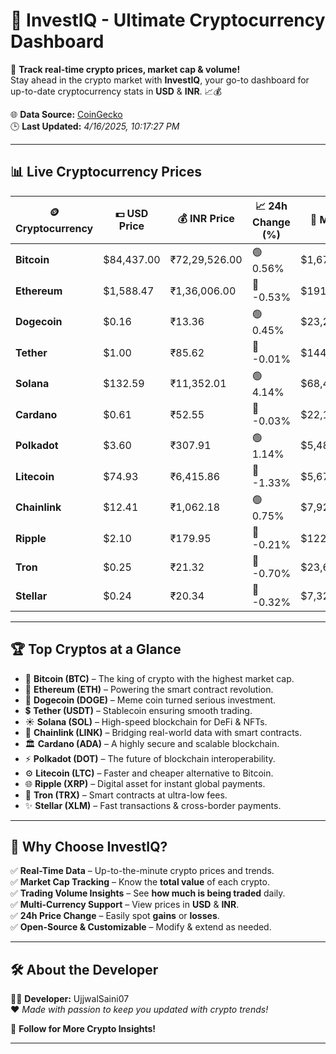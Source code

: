   
# 🚀 **InvestIQ - Ultimate Cryptocurrency Dashboard**  
📢 **Track real-time crypto prices, market cap & volume!**  
Stay ahead in the crypto market with **InvestIQ**, your go-to dashboard for up-to-date cryptocurrency stats in **USD** & **INR**. 📈💰  

🌐 **Data Source:** [CoinGecko](https://www.coingecko.com)  
🕒 **Last Updated:** *4/16/2025, 10:17:27 PM*  

---

## 📊 **Live Cryptocurrency Prices**  

| 🪙 **Cryptocurrency** | 💵 **USD Price** | 💰 **INR Price** | 📈 **24h Change (%)** | 🏦 **Market Cap (USD)** | 🔄 **24h Volume (USD)** |
|----------------------|------------------|------------------|------------------|------------------|------------------|
| **Bitcoin** | $84,437.00 | ₹72,29,526.00 | 🟢 0.56% | $1,676,408,820,542.99 | $27,409,157,965.03 |
| **Ethereum** | $1,588.47 | ₹1,36,006.00 | 🔴 -0.53% | $191,735,129,252.81 | $12,400,600,371.58 |
| **Dogecoin** | $0.16 | ₹13.36 | 🟢 0.45% | $23,230,623,644.30 | $826,463,535.57 |
| **Tether** | $1.00 | ₹85.62 | 🔴 -0.01% | $144,628,197,825.61 | $38,374,748,641.16 |
| **Solana** | $132.59 | ₹11,352.01 | 🟢 4.14% | $68,489,064,603.23 | $5,119,433,155.71 |
| **Cardano** | $0.61 | ₹52.55 | 🔴 -0.03% | $22,119,229,622.54 | $641,976,038.61 |
| **Polkadot** | $3.60 | ₹307.91 | 🟢 1.14% | $5,480,497,461.47 | $143,640,100.72 |
| **Litecoin** | $74.93 | ₹6,415.86 | 🔴 -1.33% | $5,674,288,031.10 | $349,631,497.63 |
| **Chainlink** | $12.41 | ₹1,062.18 | 🟢 0.75% | $7,920,951,658.83 | $357,690,316.44 |
| **Ripple** | $2.10 | ₹179.95 | 🔴 -0.21% | $122,626,925,902.15 | $3,044,017,437.19 |
| **Tron** | $0.25 | ₹21.32 | 🔴 -0.70% | $23,646,181,311.77 | $793,029,841.89 |
| **Stellar** | $0.24 | ₹20.34 | 🔴 -0.32% | $7,327,107,165.33 | $158,371,044.30 |

---

## 🏆 **Top Cryptos at a Glance**  

- 🚀 **Bitcoin (BTC)** – The king of crypto with the highest market cap.  
- 💎 **Ethereum (ETH)** – Powering the smart contract revolution.  
- 🐶 **Dogecoin (DOGE)** – Meme coin turned serious investment.  
- 💲 **Tether (USDT)** – Stablecoin ensuring smooth trading.  
- ☀️ **Solana (SOL)** – High-speed blockchain for DeFi & NFTs.  
- 🔗 **Chainlink (LINK)** – Bridging real-world data with smart contracts.  
- 🏛 **Cardano (ADA)** – A highly secure and scalable blockchain.  
- ⚡ **Polkadot (DOT)** – The future of blockchain interoperability.  
- ⚙️ **Litecoin (LTC)** – Faster and cheaper alternative to Bitcoin.  
- 🌐 **Ripple (XRP)** – Digital asset for instant global payments.  
- 🚀 **Tron (TRX)** – Smart contracts at ultra-low fees.  
- ✨ **Stellar (XLM)** – Fast transactions & cross-border payments.  

---

## 🎯 **Why Choose InvestIQ?**  

✅ **Real-Time Data** – Up-to-the-minute crypto prices and trends.  
✅ **Market Cap Tracking** – Know the **total value** of each crypto.  
✅ **Trading Volume Insights** – See **how much is being traded** daily.  
✅ **Multi-Currency Support** – View prices in **USD** & **INR**.  
✅ **24h Price Change** – Easily spot **gains** or **losses**.  
✅ **Open-Source & Customizable** – Modify & extend as needed.  

---

## 🛠 **About the Developer**  

👨‍💻 **Developer:** UjjwalSaini07  
❤️ *Made with passion to keep you updated with crypto trends!*  

🔗 **Follow for More Crypto Insights!**  

---
